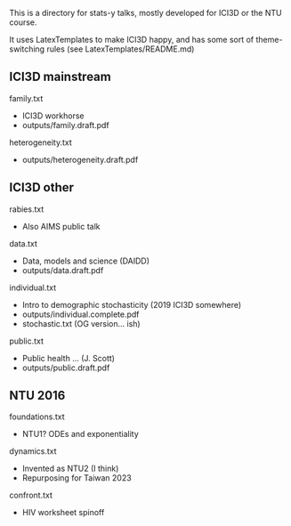 This is a directory for stats-y talks, mostly developed for ICI3D or the NTU course.

It uses LatexTemplates to make ICI3D happy, and has some sort of theme-switching rules (see LatexTemplates/README.md)

## ICI3D mainstream

family.txt
* ICI3D workhorse
* outputs/family.draft.pdf

heterogeneity.txt
* outputs/heterogeneity.draft.pdf

## ICI3D other

rabies.txt
* Also AIMS public talk

data.txt
* Data, models and science (DAIDD)
* outputs/data.draft.pdf

individual.txt
* Intro to demographic stochasticity (2019 ICI3D somewhere)
* outputs/individual.complete.pdf
* stochastic.txt (OG version... ish)

public.txt
* Public health … (J. Scott)
* outputs/public.draft.pdf

## NTU 2016

foundations.txt
* NTU1? ODEs and exponentiality

dynamics.txt
* Invented as NTU2 (I think)
* Repurposing for Taiwan 2023

confront.txt
* HIV worksheet spinoff

